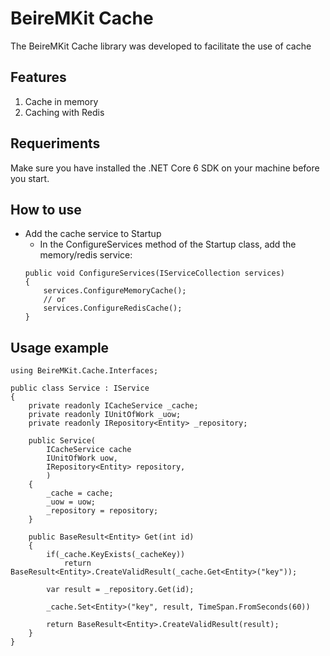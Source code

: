 # BeireMKit Cache
The BeireMKit Cache library was developed to facilitate the use of cache

## Features
1. Cache in memory
2. Caching with Redis

## Requeriments
Make sure you have installed the .NET Core 6 SDK on your machine before you start.

## How to use
* Add the cache service to Startup
	* In the ConfigureServices method of the Startup class, add the memory/redis service: 
    ```
    public void ConfigureServices(IServiceCollection services)
    {
        services.ConfigureMemoryCache();
        // or
        services.ConfigureRedisCache();
    }
    ```
    
## Usage example
	using BeireMKit.Cache.Interfaces;
	
    public class Service : IService
    {
        private readonly ICacheService _cache;
        private readonly IUnitOfWork _uow;
        private readonly IRepository<Entity> _repository;

        public Service(
            ICacheService cache
            IUnitOfWork uow,
            IRepository<Entity> repository,
            )
        {
            _cache = cache;
            _uow = uow;
            _repository = repository;
        }

        public BaseResult<Entity> Get(int id)
        {
            if(_cache.KeyExists(_cacheKey))
                return BaseResult<Entity>.CreateValidResult(_cache.Get<Entity>("key"));
            
            var result = _repository.Get(id);
 
            _cache.Set<Entity>("key", result, TimeSpan.FromSeconds(60))
 
            return BaseResult<Entity>.CreateValidResult(result);
        }
    }